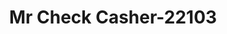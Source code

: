 ---
f_zip-code: 30168
f_state-code: GA
title: Mr Check Casher-22103
f_phone: 770-944-8522
f_city-only: Austell
f_address: 366 Six Flags Dr Austell
f_location-unique-id: '22103'
slug: mr-check-casher-22103
updated-on: '2024-05-30T13:46:58.046Z'
created-on: '2024-05-30T13:36:59.803Z'
published-on: '2024-05-30T13:54:32.469Z'
f_city-state: cms/city/austell-ga.md
f_company: cms/company/mr-check-casher.md
f_state: cms/state/georgia.md
layout: '[payday-loan].html'
tags: payday-loan
---